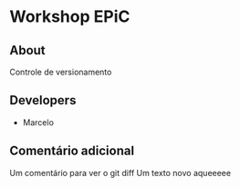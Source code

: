 # Workshop EPiC

## About

Controle de versionamento

## Developers

- Marcelo

## Comentário adicional

Um comentário para ver o git diff
Um texto novo aqueeeee
